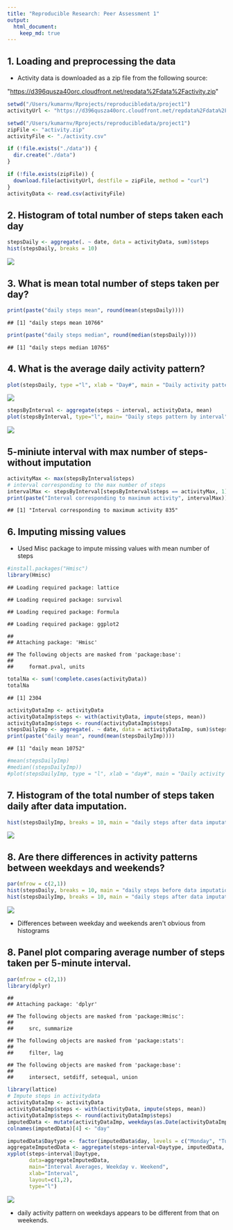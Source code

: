 ```yaml
---
title: "Reproducible Research: Peer Assessment 1"
output: 
  html_document:
    keep_md: true
---
```



## 1. Loading and preprocessing the data

- Activity data is downloaded as a zip file from the following source:

"https://d396qusza40orc.cloudfront.net/repdata%2Fdata%2Factivity.zip"


```r
setwd("/Users/kumarnv/Rprojects/reproducibledata/project1")
activityUrl <- "https://d396qusza40orc.cloudfront.net/repdata%2Fdata%2Factivity.zip"

setwd("/Users/kumarnv/Rprojects/reproducibledata/project1")
zipFile <- "activity.zip"
activityFile <- "./activity.csv"

if (!file.exists("./data")) {
  dir.create("./data")
}

if (!file.exists(zipFile)) {
  download.file(activityUrl, destfile = zipFile, method = "curl")
}
activityData <- read.csv(activityFile)
```

## 2. Histogram of  total number of steps taken each day

```r
stepsDaily <- aggregate(. ~ date, data = activityData, sum)$steps
hist(stepsDaily, breaks = 10)
```

![](PA1_template_files/figure-html/unnamed-chunk-2-1.png)<!-- -->


## 3. What is mean total number of steps taken per day?

```r
print(paste("daily steps mean", round(mean(stepsDaily))))
```

```
## [1] "daily steps mean 10766"
```

```r
print(paste("daily steps median", round(median(stepsDaily))))
```

```
## [1] "daily steps median 10765"
```


## 4. What is the average daily activity pattern?


```r
plot(stepsDaily, type ="l", xlab = "Day#", main = "Daily activity pattern")
```

![](PA1_template_files/figure-html/unnamed-chunk-4-1.png)<!-- -->

```r
stepsByInterval <- aggregate(steps ~ interval, activityData, mean)
plot(stepsByInterval, type="l", main= "Daily steps pattern by interval", ylab = "steps  mean")
```

![](PA1_template_files/figure-html/unnamed-chunk-5-1.png)<!-- -->
## 5-miniute interval with max number of steps- without imputation

```r
activityMax <- max(stepsByInterval$steps)
# interval corresponding to the max number of steps
intervalMax <- stepsByInterval[stepsByInterval$steps == activityMax, 1]
print(paste("Interval corresponding to maximum activity", intervalMax))
```

```
## [1] "Interval corresponding to maximum activity 835"
```

## 6. Imputing missing values

- Used Misc package to impute missing values with mean number of steps


```r
#install.packages("Hmisc")
library(Hmisc)
```

```
## Loading required package: lattice
```

```
## Loading required package: survival
```

```
## Loading required package: Formula
```

```
## Loading required package: ggplot2
```

```
## 
## Attaching package: 'Hmisc'
```

```
## The following objects are masked from 'package:base':
## 
##     format.pval, units
```

```r
totalNa <- sum(!complete.cases(activityData))
totalNa
```

```
## [1] 2304
```

```r
activityDataImp <- activityData
activityDataImp$steps <- with(activityData, impute(steps, mean))
activityDataImp$steps <- round(activityDataImp$steps)
stepsDailyImp <- aggregate(. ~ date, data = activityDataImp, sum)$steps
print(paste("daily mean", round(mean(stepsDailyImp))))
```

```
## [1] "daily mean 10752"
```

```r
#mean(stepsDailyImp)
#median((stepsDailyImp))
#plot(stepsDailyImp, type = "l", xlab = "day#", main = "Daily activity after data imputation")
```
## 7. Histogram of the total number of steps taken daily after data imputation. 


```r
hist(stepsDailyImp, breaks = 10, main = "daily steps after data imputation", xlab = "Number of steps taken daily")
```

![](PA1_template_files/figure-html/unnamed-chunk-8-1.png)<!-- -->

## 8. Are there differences in activity patterns between weekdays and weekends?


```r
par(mfrow = c(2,1))
hist(stepsDaily, breaks = 10, main = "daily steps before data imputation", xlab = "Number of steps taken daily")
hist(stepsDailyImp, breaks = 10, main = "daily steps after data imputation", xlab = "Number of steps taken daily")
```

![](PA1_template_files/figure-html/unnamed-chunk-9-1.png)<!-- -->
- Differences between weekday and weekends aren't obvious from histograms

## 8. Panel plot comparing average number of steps taken per 5-minute interval.


```r
par(mfrow = c(2,1))
library(dplyr)
```

```
## 
## Attaching package: 'dplyr'
```

```
## The following objects are masked from 'package:Hmisc':
## 
##     src, summarize
```

```
## The following objects are masked from 'package:stats':
## 
##     filter, lag
```

```
## The following objects are masked from 'package:base':
## 
##     intersect, setdiff, setequal, union
```

```r
library(lattice)
# Impute steps in activitydata
activityDataImp <- activityData
activityDataImp$steps <- with(activityData, impute(steps, mean))
activityDataImp$steps <- round(activityDataImp$steps)
imputedData <- mutate(activityDataImp, weekdays(as.Date(activityDataImp$date)))
colnames(imputedData)[4] <- "day"

imputedData$Daytype <- factor(imputedData$day, levels = c("Monday", "Tuesday","Wednesday", "Thursday", "Friday","Saturday","Sunday"), labels = c("weekday", "weekday", "weekday", "weekday", "weekday", "weekend","weekend"))
aggregateImputedData <- aggregate(steps~interval+Daytype, imputedData, mean)
xyplot(steps~interval|Daytype,
       data=aggregateImputedData,
       main="Interval Averages, Weekday v. Weekend",
       xlab="Interval",
       layout=c(1,2),
       type="l")
```

![](PA1_template_files/figure-html/unnamed-chunk-10-1.png)<!-- -->
- daily activity pattern on weekdays appears to be different  from that on weekends.
